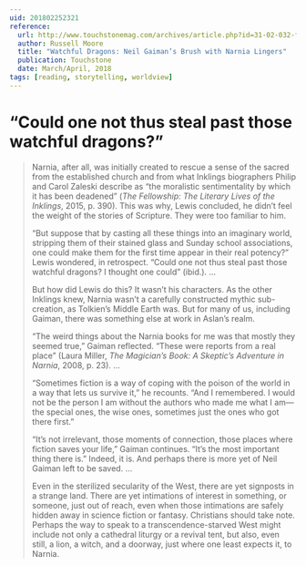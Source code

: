 ```yaml
---
uid: 201802252321
reference:
  url: http://www.touchstonemag.com/archives/article.php?id=31-02-032-f
  author: Russell Moore
  title: "Watchful Dragons: Neil Gaiman’s Brush with Narnia Lingers"
  publication: Touchstone
  date: March/April, 2018
tags: [reading, storytelling, worldview]
---
```


# “Could one not thus steal past those watchful dragons?”

> Narnia, after all, was initially created to rescue a sense of the sacred from the established church and from what Inklings biographers Philip and Carol Zaleski describe as “the moralistic sentimentality by which it has been deadened” (*The Fellowship: The Literary Lives of the Inklings*, 2015, p. 390). This was why, Lewis concluded, he didn’t feel the weight of the stories of Scripture. They were too familiar to him.
> 
> “But suppose that by casting all these things into an imaginary world, stripping them of their stained glass and Sunday school associations, one could make them for the first time appear in their real potency?” Lewis wondered, in retrospect. “Could one not thus steal past those watchful dragons? I thought one could” (ibid.). …
> 
> But how did Lewis do this? It wasn’t his characters. As the other Inklings knew, Narnia wasn’t a carefully constructed mythic sub-creation, as Tolkien’s Middle Earth was. But for many of us, including Gaiman, there was something else at work in Aslan’s realm.
> 
> “The weird things about the Narnia books for me was that mostly they seemed true,” Gaiman reflected. “These were reports from a real place” (Laura Miller, *The Magician’s Book: A Skeptic’s Adventure in Narnia*, 2008, p. 23). …
> 
> “Sometimes fiction is a way of coping with the poison of the world in a way that lets us survive it,” he recounts. “And I remembered. I would not be the person I am without the authors who made me what I am—the special ones, the wise ones, sometimes just the ones who got there first.”
> 
> “It’s not irrelevant, those moments of connection, those places where fiction saves your life,” Gaiman continues. “It’s the most important thing there is.” Indeed, it is. And perhaps there is more yet of Neil Gaiman left to be saved. …
> 
> Even in the sterilized secularity of the West, there are yet signposts in a strange land. There are yet intimations of interest in something, or someone, just out of reach, even when those intimations are safely hidden away in science fiction or fantasy. Christians should take note. Perhaps the way to speak to a transcendence-starved West might include not only a cathedral liturgy or a revival tent, but also, even still, a lion, a witch, and a doorway, just where one least expects it, to Narnia.
